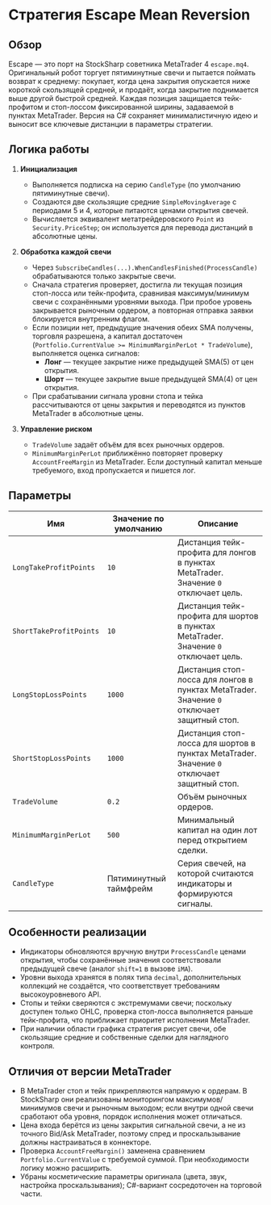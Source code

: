 # Стратегия Escape Mean Reversion

## Обзор
Escape — это порт на StockSharp советника MetaTrader 4 `escape.mq4`. Оригинальный робот торгует пятиминутные свечи и пытается поймать возврат к среднему: покупает, когда цена закрытия опускается ниже короткой скользящей средней, и продаёт, когда закрытие поднимается выше другой быстрой средней. Каждая позиция защищается тейк-профитом и стоп-лоссом фиксированной ширины, задаваемой в пунктах MetaTrader. Версия на C# сохраняет минималистичную идею и выносит все ключевые дистанции в параметры стратегии.

## Логика работы
1. **Инициализация**
   - Выполняется подписка на серию `CandleType` (по умолчанию пятиминутные свечи).
   - Создаются две скользящие средние `SimpleMovingAverage` с периодами 5 и 4, которые питаются ценами открытия свечей.
   - Вычисляется эквивалент метатрейдеровского `Point` из `Security.PriceStep`; он используется для перевода дистанций в абсолютные цены.

2. **Обработка каждой свечи**
   - Через `SubscribeCandles(...).WhenCandlesFinished(ProcessCandle)` обрабатываются только закрытые свечи.
   - Сначала стратегия проверяет, достигла ли текущая позиция стоп-лосса или тейк-профита, сравнивая максимум/минимум свечи с сохранёнными уровнями выхода. При пробое уровень закрывается рыночным ордером, а повторная отправка заявки блокируется внутренним флагом.
   - Если позиции нет, предыдущие значения обеих SMA получены, торговля разрешена, а капитал достаточен (`Portfolio.CurrentValue >= MinimumMarginPerLot * TradeVolume`), выполняется оценка сигналов:
     * **Лонг** — текущее закрытие ниже предыдущей SMA(5) от цен открытия.
     * **Шорт** — текущее закрытие выше предыдущей SMA(4) от цен открытия.
   - При срабатывании сигнала уровни стопа и тейка рассчитываются от цены закрытия и переводятся из пунктов MetaTrader в абсолютные цены.

3. **Управление риском**
   - `TradeVolume` задаёт объём для всех рыночных ордеров.
   - `MinimumMarginPerLot` приближённо повторяет проверку `AccountFreeMargin` из MetaTrader. Если доступный капитал меньше требуемого, вход пропускается и пишется лог.

## Параметры
| Имя | Значение по умолчанию | Описание |
| --- | --- | --- |
| `LongTakeProfitPoints` | `10` | Дистанция тейк-профита для лонгов в пунктах MetaTrader. Значение `0` отключает цель. |
| `ShortTakeProfitPoints` | `10` | Дистанция тейк-профита для шортов в пунктах MetaTrader. Значение `0` отключает цель. |
| `LongStopLossPoints` | `1000` | Дистанция стоп-лосса для лонгов в пунктах MetaTrader. Значение `0` отключает защитный стоп. |
| `ShortStopLossPoints` | `1000` | Дистанция стоп-лосса для шортов в пунктах MetaTrader. Значение `0` отключает защитный стоп. |
| `TradeVolume` | `0.2` | Объём рыночных ордеров. |
| `MinimumMarginPerLot` | `500` | Минимальный капитал на один лот перед открытием сделки. |
| `CandleType` | Пятиминутный таймфрейм | Серия свечей, на которой считаются индикаторы и формируются сигналы. |

## Особенности реализации
- Индикаторы обновляются вручную внутри `ProcessCandle` ценами открытия, чтобы сохранённые значения соответствовали предыдущей свече (аналог `shift=1` в вызове `iMA`).
- Уровни выхода хранятся в полях типа `decimal`, дополнительных коллекций не создаётся, что соответствует требованиям высокоуровневого API.
- Стопы и тейки сверяются с экстремумами свечи; поскольку доступен только OHLC, проверка стоп-лосса выполняется раньше тейк-профита, что приближает приоритет исполнения MetaTrader.
- При наличии области графика стратегия рисует свечи, обе скользящие средние и собственные сделки для наглядного контроля.

## Отличия от версии MetaTrader
- В MetaTrader стоп и тейк прикрепляются напрямую к ордерам. В StockSharp они реализованы мониторингом максимумов/минимумов свечи и рыночным выходом; если внутри одной свечи сработают оба уровня, порядок исполнения может отличаться.
- Цена входа берётся из цены закрытия сигнальной свечи, а не из точного Bid/Ask MetaTrader, поэтому спред и проскальзывание должны настраиваться в коннекторе.
- Проверка `AccountFreeMargin()` заменена сравнением `Portfolio.CurrentValue` с требуемой суммой. При необходимости логику можно расширить.
- Убраны косметические параметры оригинала (цвета, звук, настройка проскальзывания); C#-вариант сосредоточен на торговой части.
